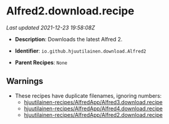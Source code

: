 # Alfred2.download.recipe

_Last updated 2021-12-23 19:58:08Z_

- **Description**: Downloads the latest Alfred 2.

- **Identifier**: `io.github.hjuutilainen.download.Alfred2`

- **Parent Recipes**: `None`

## Warnings

- These recipes have duplicate filenames, ignoring numbers:
    - [hjuutilainen-recipes/AlfredApp/Alfred3.download.recipe](/autopkg-dupe-tracker/hjuutilainen-recipes/AlfredApp/Alfred3.download.recipe)
    - [hjuutilainen-recipes/AlfredApp/Alfred4.download.recipe](/autopkg-dupe-tracker/hjuutilainen-recipes/AlfredApp/Alfred4.download.recipe)
    - [hjuutilainen-recipes/AlfredApp/Alfred2.download.recipe](/autopkg-dupe-tracker/hjuutilainen-recipes/AlfredApp/Alfred2.download.recipe)